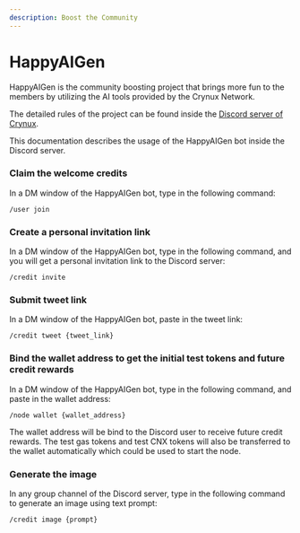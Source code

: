 ```yaml
---
description: Boost the Community
---
```


# HappyAIGen

HappyAIGen is the community boosting project that brings more fun to the members by utilizing the AI tools provided by the Crynux Network.

The detailed rules of the project can be found inside the [Discord server of Crynux](https://discord.gg/C5Uj9kAr).

This documentation describes the usage of the HappyAIGen bot inside the Discord server.

### Claim the welcome credits

In a DM window of the HappyAIGen bot, type in the following command:

```
/user join
```

### Create a personal invitation link

In a DM window of the HappyAIGen bot, type in the following command, and you will get a personal invitation link to the Discord server:

```
/credit invite
```

### Submit tweet link

In a DM window of the HappyAIGen bot, paste in the tweet link:

```
/credit tweet {tweet_link}
```

### Bind the wallet address to get the initial test tokens and future credit rewards

In a DM window of the HappyAIGen bot, type in the following command, and paste in the wallet address:

```
/node wallet {wallet_address} 
```

The wallet address will be bind to the Discord user to receive future credit rewards. The test gas tokens and test CNX tokens will also be transferred to the wallet automatically which could be used to start the node.

### Generate the image

In any group channel of the Discord server, type in the following command to generate an image using text prompt:

```
/credit image {prompt}
```
